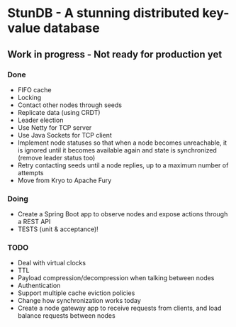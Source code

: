 # StunDB - A stunning distributed key-value database

## Work in progress - Not ready for production yet

### Done
- FIFO cache
- Locking
- Contact other nodes through seeds
- Replicate data (using CRDT)
- Leader election
- Use Netty for TCP server
- Use Java Sockets for TCP client
- Implement node statuses so that when a node becomes unreachable, it is ignored until it becomes available again and state is synchronized (remove leader status too)
- Retry contacting seeds until a node replies, up to a maximum number of attempts
- Move from Kryo to Apache Fury

### Doing
- Create a Spring Boot app to observe nodes and expose actions through a REST API
- TESTS (unit & acceptance)!

### TODO
- Deal with virtual clocks
- TTL
- Payload compression/decompression when talking between nodes
- Authentication
- Support multiple cache eviction policies
- Change how synchronization works today
- Create a node gateway app to receive requests from clients, and load balance requests between nodes
